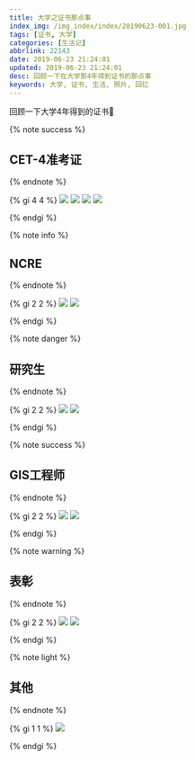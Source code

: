 ```yaml
---
title: 大学之证书那点事
index_img: /img_index/index/20190623-001.jpg
tags: [证书, 大学]
categories: [生活记]
abbrlink: 22143
date: 2019-06-23 21:24:01
updated: 2019-06-23 21:24:01
desc: 回顾一下在大学那4年得到证书的那点事
keywords: 大学, 证书, 生活, 照片, 回忆
---
```

回顾一下大学4年得到的证书🍉

<!--more-->

{% note success %}

## **CET-4准考证**

{% endnote %}

{% gi 4 4 %}
 ![](/img_index/qita/college/cet4zhunkaozheng.jpeg)
 ![](/img_index/qita/college/cet4.jpeg)
 ![](/img_index/qita/college/cet6zhunkaozheng.jpeg)
 ![](/img_index/qita/college/cet4zs.jpg)

{% endgi %}

{% note info %}

## **NCRE**

{% endnote %}

{% gi 2 2 %}
 ![](/img_index/qita/college/jisuanjizhunkaozheng.jpeg)
 ![](/img_index/qita/college/jisuanjierji.jpg)

{% endgi %}

{% note danger %}

## **研究生**

{% endnote %}

{% gi 2 2 %}
 ![](/img_index/qita/college/yanjiushengzhunkaozheng.jpeg)
 ![](/img_index/qita/college/kaoyan.jpeg)

{% endgi %}

{% note success %}

## **GIS工程师**

{% endnote %}

{% gi 2 2 %}
 ![](/img_index/qita/college/gisgongchengshi.jpg)
 ![](/img_index/qita/college/giszuopin.jpeg)

{% endgi %}

{% note warning %}

## **表彰**

{% endnote %}

{% gi 2 2 %}
 ![](/img_index/qita/college/shixisheng.jpeg)
 ![](/img_index/qita/college/jiangxuejin.jpeg)

{% endgi %}

{% note light %}

## **其他**

{% endnote %}

{% gi 1 1 %}
 ![](/img_index/qita/college/putonghua.jpeg)

{% endgi %}
